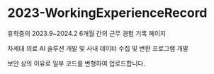 # 2023-WorkingExperienceRecord
휴학중의 2023.9~2024.2 6개월 간의 근무 경험 기록 페이지

차세대 의료 AI 솔루션 개발 및 사내 데이터 수집 및 변환 프로그램 개발 

보안 상의 이유로 일부 코드를 변형하여 업로드합니다. 
